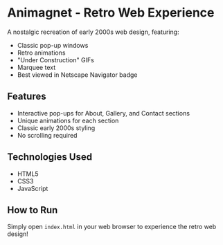 # Animagnet - Retro Web Experience

A nostalgic recreation of early 2000s web design, featuring:
- Classic pop-up windows
- Retro animations
- "Under Construction" GIFs
- Marquee text
- Best viewed in Netscape Navigator badge

## Features
- Interactive pop-ups for About, Gallery, and Contact sections
- Unique animations for each section
- Classic early 2000s styling
- No scrolling required

## Technologies Used
- HTML5
- CSS3
- JavaScript

## How to Run
Simply open `index.html` in your web browser to experience the retro web design! 